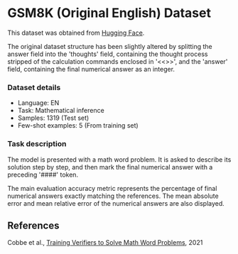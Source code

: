 # GSM8K (Original English) Dataset

This dataset was obtained from [Hugging Face](https://huggingface.co/datasets/gsm8k).

The original dataset structure has been slightly altered by splitting the answer field into the 'thoughts' field, containing the thought process stripped of the calculation commands enclosed in '<<>>', and the 'answer' field, containing the final numerical answer as an integer.

### Dataset details

- Language: EN
- Task: Mathematical inference
- Samples: 1319 (Test set)
- Few-shot examples: 5 (From training set)

### Task description

The model is presented with a math word problem. It is asked to describe its solution step by step, and then mark the final numerical answer with a preceding '####' token.

The main evaluation accuracy metric represents the percentage of final numerical answers exactly matching the references. The mean absolute error and mean relative error of the numerical answers are also displayed.

## References

Cobbe et al., [Training Verifiers to Solve Math Word Problems](https://arxiv.org/abs/2110.14168), 2021
